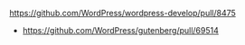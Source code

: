 https://github.com/WordPress/wordpress-develop/pull/8475

* https://github.com/WordPress/gutenberg/pull/69514
